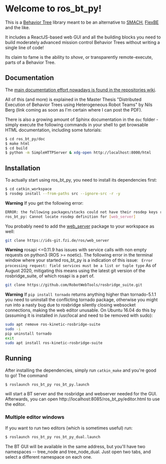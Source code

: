 # Welcome to ros_bt_py!

This is a [Behavior
Tree](https://en.wikipedia.org/wiki/Behavior_tree_(artificial_intelligence,_robotics_and_control))
library meant to be an alternative to
[SMACH](http://wiki.ros.org/smach),
[FlexBE](http://wiki.ros.org/flexbe) and the like.

It includes a ReactJS-based web GUI and all the building blocks you
need to build moderately advanced mission control Behavior Trees
without writing a single line of code!

Its claim to fame is the ability to *shove*, or transparently
remote-execute, parts of a Behavior Tree.

## Documentation

The [main documentation effort nowadays is found in the repositories wiki](https://ids-git.fzi.de/ros/ros_bt_py/-/wikis/home).

All of this (and more) is explained in the Master Thesis "Distributed
Execution of Behavior Trees using Heterogeneous Robot Teams" by Nils Berg (link
coming as soon as I'm certain where I can post the PDF).

There is also a growing amount of Sphinx documentation in the `doc`
folder - simply execute the following commands in your shell to get
browsable HTML documentation, including some tutorials:

```bash
$ cd ros_bt_py/doc
$ make html
$ cd build
$ python -m SimpleHTTPServer & xdg-open http://localhost:8000/html
```

## Installation

To actually start using ros_bt_py, you need to install its dependencies first:

```bash
$ cd catkin_workspace
$ rosdep install --from-paths src --ignore-src -r -y
```

**Warning**
If you get the following error:
```bash
ERROR: the following packages/stacks could not have their rosdep keys resolved to system dependencies:
ros_bt_py: Cannot locate rosdep definition for [web_server]
```
You probably need to add the [web_server](https://ids-git.fzi.de/ros/web_server) package to your workspace as well:
```bash
git clone https://ids-git.fzi.de/ros/web_server
```

**Warning**
rosapi <=0.11.9 has issues with service calls with non empty requests on python3 (ROS >= noetic).
The following error in the terminal window where your started ros_bt_py is a indication of this issue:
` Error processing request: field services must be a list or tuple type`
As of August 2020, mitigating this means using the latest git version of the rosbridge_suite, of which rosapi is a part of.
```bash
git clone https://github.com/RobotWebTools/rosbridge_suite.git
```

**Warning**
If `pip install tornado` returns anything higher than tornado-5.1.1 you need to uninstall the conflicting tornado package,
otherwise you might run into a nasty bug due to rosbridge silently closing websocket connections, making the web editor unusable.
On Ubuntu 16.04 do this by (assuming it is installed in /usr/local and need to be removed with sudo):

```bash
sudo apt remove ros-kinetic-rosbridge-suite
sudo -i
pip uninstall tornado
exit
sudo apt install ros-kinetic-rosbridge-suite
```

## Running

After installing the dependencies, simply run `catkin_make` and you're
good to go! The command

```bash
$ roslaunch ros_bt_py ros_bt_py.launch
```

will start a BT server and the rosbridge and webserver needed for the
GUI. Afterwards, you can open
http://localhost:8085/ros_bt_py/editor.html to use the editor.

### Multiple editor windows
If you want to run two editors (which is sometimes useful) run:
```bash
$ roslaunch ros_bt_py ros_bt_py_dual.launch
```
The BT GUI will be available in the same address, but you'll have two namespaces -- tree_node and tree_node_dual.
Just open two tabs, and select a different namespace on each one.
